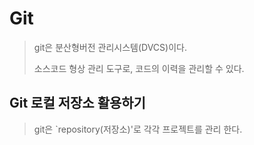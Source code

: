# Git

> git은 분산형버전 관리시스템(DVCS)이다.
>
> 소스코드 형상 관리 도구로, 코드의 이력을 관리할 수 있다.

## Git 로컬 저장소 활용하기

> git은 `repository(저장소)'로 각각 프로젝트를 관리 한다.